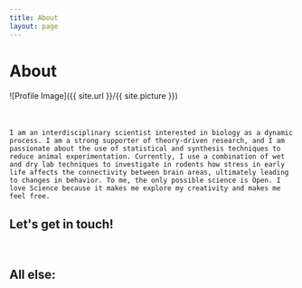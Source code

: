 ```yaml
---
title: About
layout: page
---
```

<h1>About </h1>

![Profile Image]({{ site.url }}/{{ site.picture }})

<p style="margin-top: 50px;">
    
    I am an interdisciplinary scientist interested in biology as a dynamic process. I am a strong supporter of theory-driven research, and I am passionate about the use of statistical and synthesis techniques to reduce animal experimentation. Currently, I use a combination of wet and dry lab techniques to investigate in rodents how stress in early life affects the connectivity between brain areas, ultimately leading to changes in behavior. To me, the only possible science is Open. I love Science because it makes me explore my creativity and makes me feel free. 
    
</p>


<h2>Let's get in touch!</h2>

<br>

<h2> All else: </h2>
